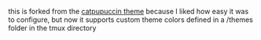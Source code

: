 this is forked from the [catpupuccin theme](https://github.com/catppuccin/tmux) because I liked how easy it was to configure, but now it supports custom theme colors defined in a /themes folder in the tmux directory
